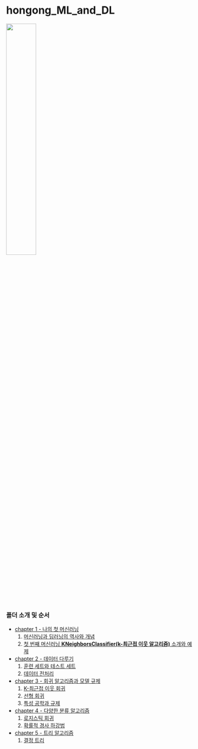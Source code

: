 # hongong_ML_and_DL

<img src="https://user-images.githubusercontent.com/80456601/131448592-21afcb85-2387-42fa-849f-a978d45cf558.png" width="40%" height="40%"/>

### 폴더 소개 및 순서
- [chapter 1 - 나의 첫 머신러닝](https://github.com/Ki-Sung/hongong_ML_and_DL/tree/chap1)
  1) [머신러닝과 딥러닝의 역사와 개념](https://nbviewer.jupyter.org/github/Ki-Sung/hongong_ML_and_DL/blob/chap1/01_Machin_Learning_and_Deep_Learning.ipynb)
  2) [첫 번째 머신러닝 **KNeighborsClassifier(k-최근접 이웃 알고리즘)** 소개와 예제](https://nbviewer.jupyter.org/github/Ki-Sung/hongong_ML_and_DL/blob/chap1/02_market_and_machine_learning.ipynb)
- [chapter 2 - 데이터 다루기](https://github.com/Ki-Sung/hongong_ML_and_DL/tree/chap2)
  1) [훈련 세트와 테스트 세트](https://nbviewer.jupyter.org/github/Ki-Sung/hongong_ML_and_DL/blob/chap2/2-1_training_set_and_test_set.ipynb)
  2) [데이터 전처리](https://nbviewer.jupyter.org/github/Ki-Sung/hongong_ML_and_DL/blob/chap2/2-2_preprocessing_dataset.ipynb)
- [chapter 3 - 회귀 알고리즘과 모델 규제](https://github.com/Ki-Sung/hongong_ML_and_DL/tree/chap3)
  1) [K-최근접 이웃 회귀](https://nbviewer.jupyter.org/github/Ki-Sung/hongong_ML_and_DL/blob/chap3/3-1_KNeighborsRegressor.ipynb)
  2) [선형 회귀](https://nbviewer.jupyter.org/github/Ki-Sung/hongong_ML_and_DL/blob/main/chapter_3/3-2_LinearRegression.ipynb)
  3) [특성 공학과 규제](https://nbviewer.jupyter.org/github/Ki-Sung/hongong_ML_and_DL/blob/main/chapter_3/3-3_Feature_Engineering_and_Regularization.ipynb)
- [chapter 4 - 다양한 분류 알고리즘](https://github.com/Ki-Sung/hongong_ML_and_DL/tree/chap4)
  1) [로지스틱 회귀](https://nbviewer.jupyter.org/github/Ki-Sung/hongong_ML_and_DL/blob/chap4/4-1_Logistic_Regression.ipynb)
  2) [확률적 경사 하강법](https://nbviewer.jupyter.org/github/Ki-Sung/hongong_ML_and_DL/blob/main/chapter_4/4-2_Stochastic%20Gradient%20Descent.ipynb)
- [chapter 5 - 트리 알고리즘](https://github.com/Ki-Sung/hongong_ML_and_DL/tree/chap5)
  1) [결정 트리](https://nbviewer.jupyter.org/github/Ki-Sung/hongong_ML_and_DL/blob/chap5/5-1_decision_tree.ipynb) 

